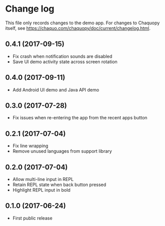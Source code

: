# Change log

This file only records changes to the demo app. For changes to Chaquopy itself, see
https://chaquo.com/chaquopy/doc/current/changelog.html.

## 0.4.1 (2017-09-15)

* Fix crash when notification sounds are disabled
* Save UI demo activity state across screen rotation

## 0.4.0 (2017-09-11)

* Add Android UI demo and Java API demo

## 0.3.0 (2017-07-28)

* Fix issues when re-entering the app from the recent apps button

## 0.2.1 (2017-07-04)

* Fix line wrapping
* Remove unused languages from support library

## 0.2.0 (2017-07-04)

* Allow multi-line input in REPL
* Retain REPL state when back button pressed
* Highlight REPL input in bold

## 0.1.0 (2017-06-24)

* First public release
